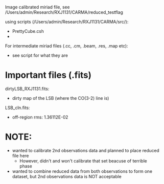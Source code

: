Image calibrated miriad file, see /Users/admin/Research/RXJ1131/CARMA/reduced_testflag

using scripts (/Users/admin/Research/RXJ1131/CARMA/src/):
- PrettyCube.csh
- 

For intermediate miriad files (.cc, .cm, .beam, .res, .map etc):
- see script for what they are 


# Important files (.fits)
dirtyLSB_RXJ1131.fits:
- dirty map of the LSB (where the CO(3-2) line is)


LSB_cln.fits:
- off-region rms: 1.36112E-02


# NOTE:
- wanted to calibrate 2nd observations data and planned to place reduced file here
    + However, didn't and won't calibrate that set beacuse of terrible phase
- wanted to combine reduced data from both observations to form one dataset, but 2nd observations data is NOT acceptable
